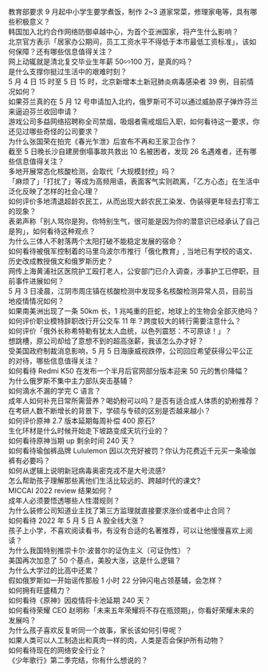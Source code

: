教育部要求 9 月起中小学生要学煮饭，制作 2~3 道家常菜，修理家电等，具有哪些积极意义？  
韩国加入北约合作网络防御卓越中心，为首个亚洲国家，将产生什么影响？  
北京官方表示「居家办公期间，员工工资水平不得低于本市最低工资标准」，该如何保障？还有哪些信息值得关注？  
网上动辄就是清北复交毕业生年薪 50∽100 万，是真的吗？  
是什么支撑你挺过生活中的艰难时刻？  
5 月 4 日 15 时至 5 日 15 时，北京新增本土新冠肺炎病毒感染者 39 例，目前情况如何？  
如果芬兰真的在 5 月 12 号申请加入北约，俄罗斯可不可以通过威胁原子弹炸芬兰来逼迫芬兰收回申请？  
游戏公司多益网络招聘称全司禁烟，吸烟者需戒烟后入职，如何看待这一要求，你还见过哪些奇怪的公司要求？  
为什么张国荣在拍完《春光乍泄》后宣布不再和王家卫合作？  
截至 5 日晚长沙自建房倒塌事故共救出 10 名被困者，发现 26 名遇难者，还有哪些信息值得关注？  
多地开展常态化核酸检测，会取代「大规模封控」吗？  
「麻烦了」「打扰了」等成为高频用语，表面客气实则疏离，「乙方心态」在生活中泛化反映了怎样的社会心理？  
如何评价多地清退超龄农民工，从而出现大龄农民工染发、伪装得更年轻去打零工的现象？  
表弟声称「别人骂你是狗，你特别生气，很可能是因为你的潜意识已经承认了自己是狗」，如何看待这种观点？  
为什么三体人不射落两个太阳打破不能稳定发展的宿命？  
如何看待被俄军控制着的马里乌波尔市推行「俄化教育」, 当地已有学校的语文、历史改成教授俄文和俄罗斯历史？  
网传上海黄浦社区医院护工殴打老人，公安部门已介入调查，涉事护工已停职，目前事件进展如何？  
5 月 3 日凌晨，江阴市周庄镇在核酸检测中发现多名核酸检测异常人员，目前当地疫情情况如何？  
如果南美洲出现了一条 50km 长，1 兆吨重的巨蛇，地球上的生物会全部灭绝吗？  
如何评价职业模特辞职改行开公交车 11 年？跨度较大的转行需要注意什么？  
如何评价「俄外长称希特勒有犹太人血统，以色列震怒：不可原谅！」？  
想跳槽，原公司却给了意想不到的超高涨薪，我该怎么办才好？  
受美国政府制裁消息影响，5 月 5 日海康威视跌停，公司回应希望获得公平公正的对待，哪些信息值得关注？  
如何看待 Redmi K50 在发布一个半月后官网部分版本迎来 50 元的售价降幅？  
为什么俄罗斯不集中主力部队突击基辅？  
如何滴水不漏的学完 C 语言？  
成年人如何补充日常所需营养？喝奶粉可以吗？是否有适合成人体质的奶粉推荐？  
在考研人数不断增长的背景下，学硕与专硕的区别是否越来越小？  
如何评价原神 2.7 版本延期每周补偿 400 原石?  
生化环材是什么时候开始走下坡路变成天坑行业的？  
如何看待原神当期 up 剩余时间 240 天？  
如何看待瑜伽裤品牌 Lululemon 因以次充好被罚？你认为花费近千元买一条瑜伽裤有必要吗？  
如何从逻辑上说明新冠病毒奥密克戎不是大号流感?  
怎么帮助孩子理解那些离他们生活比较远的、跨越时代的课文?  
MICCAI 2022 review 结果如何？  
成年人必须要悟透哪些人性潜规则？  
为什么装修公司知道业主找了第三方监理就直接要求涨价或者中止合同？  
如何看待 2022 年 5 月 5 日 A 股全线大涨？  
孩子上小学，不喜欢阅读看书，有没有合适的名著推荐，可以让他慢慢喜欢上阅读？  
为什么我国特别推崇卡尔·波普尔的证伪主义（可证伪性）？  
美国再次加息了 50 个基点，美股大涨，这是什么逻辑？  
为什么大学过的比高中还累？  
假如俄罗斯如一开始谣传那般 1 小时 22 分钟闪电占领基辅，会怎样？  
如何拥有旺盛精力？  
如何看待《原神》因疫情将卡池延期 240 天？  
如何看待荣耀 CEO 赵明称「未来五年荣耀将不存在瓶颈期」，你看好荣耀未来的发展吗？  
为什么孩子喜欢反复听同一个故事，家长该如何引导呢？  
如果人类可以人工制造出和真肉一样的肉，人类是否会保护所有动物？  
如何看待现在的网络安全行业？  
《少年歌行》第二季完结，你有什么想说的？  
